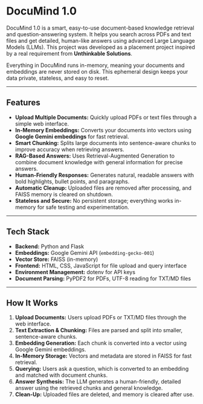 # DocuMind 1.0

DocuMind 1.0 is a smart, easy-to-use document-based knowledge retrieval and question-answering system. It helps you search across PDFs and text files and get detailed, human-like answers using advanced Large Language Models (LLMs). This project was developed as a placement project inspired by a real requirement from **Unthinkable Solutions**.

Everything in DocuMind runs in-memory, meaning your documents and embeddings are never stored on disk. This ephemeral design keeps your data private, stateless, and easy to reset.

---

## Features

* **Upload Multiple Documents:** Quickly upload PDFs or text files through a simple web interface.
* **In-Memory Embeddings:** Converts your documents into vectors using **Google Gemini embeddings** for fast retrieval.
* **Smart Chunking:** Splits large documents into sentence-aware chunks to improve accuracy when retrieving answers.
* **RAG-Based Answers:** Uses Retrieval-Augmented Generation to combine document knowledge with general information for precise answers.
* **Human-Friendly Responses:** Generates natural, readable answers with bold highlights, bullet points, and paragraphs.
* **Automatic Cleanup:** Uploaded files are removed after processing, and FAISS memory is cleared on shutdown.
* **Stateless and Secure:** No persistent storage; everything works in-memory for safe testing and experimentation.

---

## Tech Stack

* **Backend:** Python and Flask
* **Embeddings:** Google Gemini API (`embedding-gecko-001`)
* **Vector Store:** FAISS (in-memory)
* **Frontend:** HTML, CSS, JavaScript for file upload and query interface
* **Environment Management:** dotenv for API keys
* **Document Parsing:** PyPDF2 for PDFs, UTF-8 reading for TXT/MD files

---

## How It Works

1. **Upload Documents:** Users upload PDFs or TXT/MD files through the web interface.  
2. **Text Extraction & Chunking:** Files are parsed and split into smaller, sentence-aware chunks.  
3. **Embedding Generation:** Each chunk is converted into a vector using Google Gemini embeddings.  
4. **In-Memory Storage:** Vectors and metadata are stored in FAISS for fast retrieval.  
5. **Querying:** Users ask a question, which is converted to an embedding and matched with document chunks.  
6. **Answer Synthesis:** The LLM generates a human-friendly, detailed answer using the retrieved chunks and general knowledge.  
7. **Clean-Up:** Uploaded files are deleted, and memory is cleared after use.



